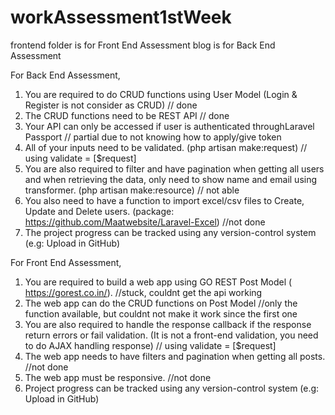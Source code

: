 # workAssessment1stWeek

frontend folder is for Front End Assessment
blog is for Back End Assessment

For Back End Assessment, 
1. You are required to do CRUD functions using User Model (Login & Register is not consider as CRUD) // done
2. The CRUD functions need to be ​REST API // done
3. Your API can only be accessed if user is authenticated through ​Laravel Passport // partial due to not knowing how to apply/give token
4. All of your inputs need to be validated. (php artisan make:request) // using validate = [$request]
5. You are also required to filter and have pagination when getting all users and when retrieving the data,
only need to show name and email using transformer. (php artisan make:resource) // not able
6. You also need to have a function to import excel/csv files to Create, Update and Delete users.
(package: https://github.com/Maatwebsite/Laravel-Excel) //not done
7. The project progress can be tracked using any version-control system (e.g: Upload in GitHub) 

For Front End Assessment,
1. You are required to build a web app using ​GO REST​ ​Post Model​ (​https://gorest.co.in/​). //stuck, couldnt get the api working
2. The web app can do the CRUD functions on Post Model //only the function available, but couldnt not make it work since the first one
3. You are also required to handle the response callback if the response return errors or fail validation. (It
is not a front-end validation, you need to do AJAX handling response) // using validate = [$request]
4. The web app needs to have filters and pagination when getting all posts. //not done
5. The web app must be ​responsive. //not done
6. Project progress can be tracked using any version-control system (e.g: Upload in GitHub) 
